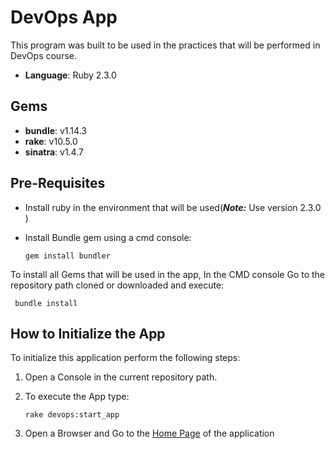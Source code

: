 # DevOps App

This program was built to be used in the practices that will be performed in DevOps course.

- **Language**: Ruby 2.3.0

## Gems

- **bundle**: v1.14.3
- **rake**: v10.5.0
- **sinatra**: v1.4.7

## Pre-Requisites

- Install ruby in the environment that will be used(***Note:*** Use version 2.3.0 )
- Install Bundle gem using a cmd console:

    ```
    gem install bundler
    ```

To install all Gems that will be used in the app, In the CMD console Go to the
repository path cloned or downloaded and execute:
```
 bundle install
```

## How to Initialize the App

To initialize this application perform the following steps:

1. Open a Console in the current repository path.
2. To execute the App type:

    ```
    rake devops:start_app
    ```

3. Open a Browser and Go to the [Home Page](http://localhost:2000) of the application



